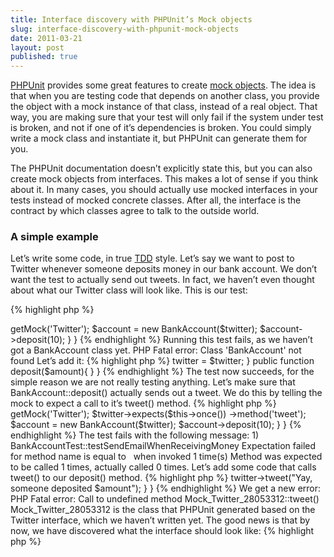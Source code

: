```yaml
---
title: Interface discovery with PHPUnit’s Mock objects
slug: interface-discovery-with-phpunit-mock-objects
date: 2011-03-21
layout: post
published: true
---
```


[PHPUnit](https://github.com/sebastianbergmann/phpunit/) provides some great features to create [mock objects](http://en.wikipedia.org/wiki/Mock_object). The idea is that when you are testing code that depends on another class, you provide the object with a mock instance of that class, instead of a real object. That way, you are making sure that your test will only fail if the system under test is broken, and not if one of it’s dependencies is broken. You could simply write a mock class and instantiate it, but PHPUnit can generate them for you.

The PHPUnit documentation doesn’t explicitly state this, but you can also create mock objects from interfaces. This makes a lot of sense if you think about it. In many cases, you should actually use mocked interfaces in your tests instead of mocked concrete classes. After all, the interface is the contract by which classes agree to talk to the outside world.

### A simple example

Let’s write some code, in true [TDD](http://en.wikipedia.org/wiki/Test-driven_development) style. Let’s say we want to post to Twitter whenever someone deposits money in our bank account. We don’t want the test to actually send out tweets. In fact, we haven’t even thought about what our Twitter class will look like. This is our test:

{% highlight php %}
<?php
class BankAccountTest extends PHPUnit_Framework_TestCase
{
  public function testSendEmailWhenReceivingMoney()
  {
    $twitter = $this->getMock('Twitter');
    $account = new BankAccount($twitter);
    $account->deposit(10);
  }
}
{% endhighlight %}

Running this test fails, as we haven’t got a BankAccount class yet.


    PHP Fatal error:  Class 'BankAccount' not found

Let’s add it:

{% highlight php %}
<?php
class BankAccount
{
  private $twitter;
  public function __construct(Twitter $twitter)
  {
    $this->twitter = $twitter;
  }
  public function deposit($amount){
  }
}
{% endhighlight %}

The test now succeeds, for the simple reason we are not really testing anything. Let’s make sure that BankAccount::deposit() actually sends out a tweet. We do this by telling the mock to expect a call to it’s tweet() method.

{% highlight php %}
<?php
class BankAccountTest extends PHPUnit_Framework_TestCase
{
  public function testSendEmailWhenReceivingMoney()
  {
    $twitter = $this->getMock('Twitter');
    $twitter->expects($this->once())
      ->method('tweet');
    $account = new BankAccount($twitter);
    $account->deposit(10);
  }
}
{% endhighlight %}

The test fails with the following message:


    1) BankAccountTest::testSendEmailWhenReceivingMoney
    Expectation failed for method name is equal to <string:tweet> 
    when invoked 1 time(s)
    Method was expected to be called 1 times, actually called 0 times.

Let’s add some code that calls tweet() to our deposit() method.

{% highlight php %}
<?php
class BankAccount
{
  // ...
  public function deposit($amount)
  {
    $this->twitter->tweet("Yay, someone deposited $amount");
  }
}
{% endhighlight %}

We get a new error:

    PHP Fatal error:
    Call to undefined method Mock_Twitter_28053312::tweet()

Mock_Twitter_28053312 is the class that PHPUnit generated based on the Twitter interface, which we haven’t written yet. The good news is that by now, we have discovered what the interface should look like:

{% highlight php %}
<?php
interface Twitter
{
  function tweet($message);
}
{% endhighlight %}

### Conclusion

The whole point of this technique, is that we have now written BankAccount, without worrying how our Twitter implementation will work. In the process, we discovered that we will need an implementation of a Twitter interface, and we discovered what that interface looks like.

Later on, we probably build a RESTfulTwitter implements Twitter, which would post messages using the Twitter REST API. If we had build the Twitter implementation first, we’d probably would have been tempted to add all kinds of features that we thought we might need. Instead of that, we discovered what we actually needed. Our test proves that our code adheres to [YAGNI](http://en.wikipedia.org/wiki/You_ain't_gonna_need_it).

